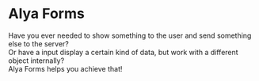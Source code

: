 # Alya Forms

Have you ever needed to show something to the user and send something else to the server?
<br>
Or have a input display a certain kind of data, but work with a different object internally?
<br>
Alya Forms helps you achieve that!
